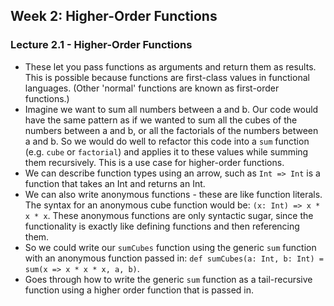 ## Week 2: Higher-Order Functions

### Lecture 2.1 - Higher-Order Functions
* These let you pass functions as arguments and return them as results. This is possible because functions are first-class values in functional languages. (Other 'normal' functions are known as first-order functions.)
* Imagine we want to sum all numbers between a and b. Our code would have the same pattern as if we wanted to sum all the cubes of the numbers between a and b, or all the factorials of the numbers between a and b. So we would do well to refactor this code into a `sum` function (e.g. `cube` or `factorial`) and applies it to these values while summing them recursively. This is a use case for higher-order functions.
* We can describe function types using an arrow, such as `Int => Int` is a function that takes an Int and returns an Int.
* We can also write anonymous functions - these are like function literals. The syntax for an anonymous cube function would be: `(x: Int) => x * x * x`. These anonymous functions are only syntactic sugar, since the functionality is exactly like defining functions and then referencing them.
 * So we could write our `sumCubes` function using the generic `sum` function with an anonymous function passed in: `def sumCubes(a: Int, b: Int) = sum(x => x * x * x, a, b)`.
* Goes through how to write the generic `sum` function as a tail-recursive function using a higher order function that is passed in.
